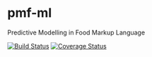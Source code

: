 # pmf-ml
Predictive Modelling in Food Markup Language

[![Build Status](https://travis-ci.org/SiLeBAT/pmfml.svg?branch=master)](https://travis-ci.org/SiLeBAT/pmfml)
[![Coverage Status](https://coveralls.io/repos/github/SiLeBAT/pmfml/badge.svg?branch=master)](https://coveralls.io/github/SiLeBAT/pmfml?branch=master)